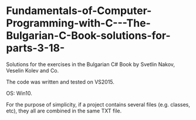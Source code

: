 # Fundamentals-of-Computer-Programming-with-C---The-Bulgarian-C-Book-solutions-for-parts-3-18-

Solutions for the exercises in the Bulgarian C# Book by Svetlin Nakov, Veselin Kolev and Co.

The code was written and tested on VS2015.

OS: Win10.

For the purpose of simplicity, if a project contains several files (e.g. classes, etc), they all are combined in the same TXT file.
